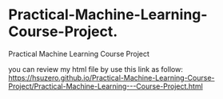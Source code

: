 # Practical-Machine-Learning-Course-Project. 
Practical Machine Learning Course Project

you can review my html file by use this link as follow:   
https://hsuzero.github.io/Practical-Machine-Learning-Course-Project/Practical-Machine-Learning---Course-Project.html
